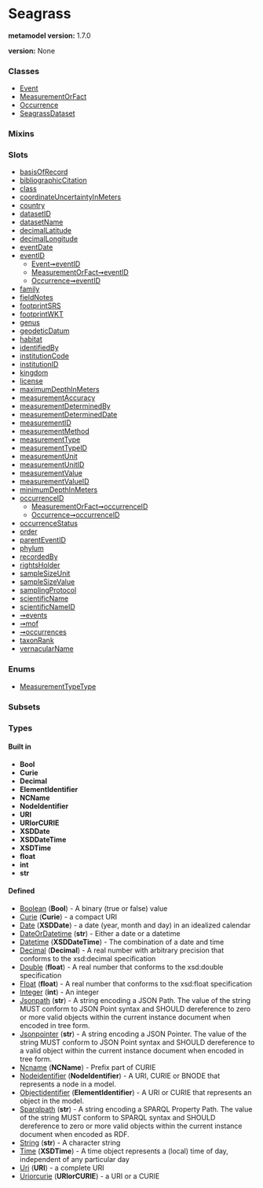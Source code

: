 
# Seagrass


**metamodel version:** 1.7.0

**version:** None





### Classes

 * [Event](Event.md)
 * [MeasurementOrFact](MeasurementOrFact.md)
 * [Occurrence](Occurrence.md)
 * [SeagrassDataset](SeagrassDataset.md)

### Mixins


### Slots

 * [basisOfRecord](basisOfRecord.md)
 * [bibliographicCitation](bibliographicCitation.md)
 * [class](class.md)
 * [coordinateUncertaintyInMeters](coordinateUncertaintyInMeters.md)
 * [country](country.md)
 * [datasetID](datasetID.md)
 * [datasetName](datasetName.md)
 * [decimalLatitude](decimalLatitude.md)
 * [decimalLongitude](decimalLongitude.md)
 * [eventDate](eventDate.md)
 * [eventID](eventID.md)
     * [Event➞eventID](Event_eventID.md)
     * [MeasurementOrFact➞eventID](MeasurementOrFact_eventID.md)
     * [Occurrence➞eventID](Occurrence_eventID.md)
 * [family](family.md)
 * [fieldNotes](fieldNotes.md)
 * [footprintSRS](footprintSRS.md)
 * [footprintWKT](footprintWKT.md)
 * [genus](genus.md)
 * [geodeticDatum](geodeticDatum.md)
 * [habitat](habitat.md)
 * [identifiedBy](identifiedBy.md)
 * [institutionCode](institutionCode.md)
 * [institutionID](institutionID.md)
 * [kingdom](kingdom.md)
 * [license](license.md)
 * [maximumDepthInMeters](maximumDepthInMeters.md)
 * [measurementAccuracy](measurementAccuracy.md)
 * [measurementDeterminedBy](measurementDeterminedBy.md)
 * [measurementDeterminedDate](measurementDeterminedDate.md)
 * [measurementID](measurementID.md)
 * [measurementMethod](measurementMethod.md)
 * [measurementType](measurementType.md)
 * [measurementTypeID](measurementTypeID.md)
 * [measurementUnit](measurementUnit.md)
 * [measurementUnitID](measurementUnitID.md)
 * [measurementValue](measurementValue.md)
 * [measurementValueID](measurementValueID.md)
 * [minimumDepthInMeters](minimumDepthInMeters.md)
 * [occurrenceID](occurrenceID.md)
     * [MeasurementOrFact➞occurrenceID](MeasurementOrFact_occurrenceID.md)
     * [Occurrence➞occurrenceID](Occurrence_occurrenceID.md)
 * [occurrenceStatus](occurrenceStatus.md)
 * [order](order.md)
 * [parentEventID](parentEventID.md)
 * [phylum](phylum.md)
 * [recordedBy](recordedBy.md)
 * [rightsHolder](rightsHolder.md)
 * [sampleSizeUnit](sampleSizeUnit.md)
 * [sampleSizeValue](sampleSizeValue.md)
 * [samplingProtocol](samplingProtocol.md)
 * [scientificName](scientificName.md)
 * [scientificNameID](scientificNameID.md)
 * [➞events](seagrassDataset__events.md)
 * [➞mof](seagrassDataset__mof.md)
 * [➞occurrences](seagrassDataset__occurrences.md)
 * [taxonRank](taxonRank.md)
 * [vernacularName](vernacularName.md)

### Enums

 * [MeasurementTypeType](MeasurementTypeType.md)

### Subsets


### Types


#### Built in

 * **Bool**
 * **Curie**
 * **Decimal**
 * **ElementIdentifier**
 * **NCName**
 * **NodeIdentifier**
 * **URI**
 * **URIorCURIE**
 * **XSDDate**
 * **XSDDateTime**
 * **XSDTime**
 * **float**
 * **int**
 * **str**

#### Defined

 * [Boolean](types/Boolean.md)  (**Bool**)  - A binary (true or false) value
 * [Curie](types/Curie.md)  (**Curie**)  - a compact URI
 * [Date](types/Date.md)  (**XSDDate**)  - a date (year, month and day) in an idealized calendar
 * [DateOrDatetime](types/DateOrDatetime.md)  (**str**)  - Either a date or a datetime
 * [Datetime](types/Datetime.md)  (**XSDDateTime**)  - The combination of a date and time
 * [Decimal](types/Decimal.md)  (**Decimal**)  - A real number with arbitrary precision that conforms to the xsd:decimal specification
 * [Double](types/Double.md)  (**float**)  - A real number that conforms to the xsd:double specification
 * [Float](types/Float.md)  (**float**)  - A real number that conforms to the xsd:float specification
 * [Integer](types/Integer.md)  (**int**)  - An integer
 * [Jsonpath](types/Jsonpath.md)  (**str**)  - A string encoding a JSON Path. The value of the string MUST conform to JSON Point syntax and SHOULD dereference to zero or more valid objects within the current instance document when encoded in tree form.
 * [Jsonpointer](types/Jsonpointer.md)  (**str**)  - A string encoding a JSON Pointer. The value of the string MUST conform to JSON Point syntax and SHOULD dereference to a valid object within the current instance document when encoded in tree form.
 * [Ncname](types/Ncname.md)  (**NCName**)  - Prefix part of CURIE
 * [Nodeidentifier](types/Nodeidentifier.md)  (**NodeIdentifier**)  - A URI, CURIE or BNODE that represents a node in a model.
 * [Objectidentifier](types/Objectidentifier.md)  (**ElementIdentifier**)  - A URI or CURIE that represents an object in the model.
 * [Sparqlpath](types/Sparqlpath.md)  (**str**)  - A string encoding a SPARQL Property Path. The value of the string MUST conform to SPARQL syntax and SHOULD dereference to zero or more valid objects within the current instance document when encoded as RDF.
 * [String](types/String.md)  (**str**)  - A character string
 * [Time](types/Time.md)  (**XSDTime**)  - A time object represents a (local) time of day, independent of any particular day
 * [Uri](types/Uri.md)  (**URI**)  - a complete URI
 * [Uriorcurie](types/Uriorcurie.md)  (**URIorCURIE**)  - a URI or a CURIE
